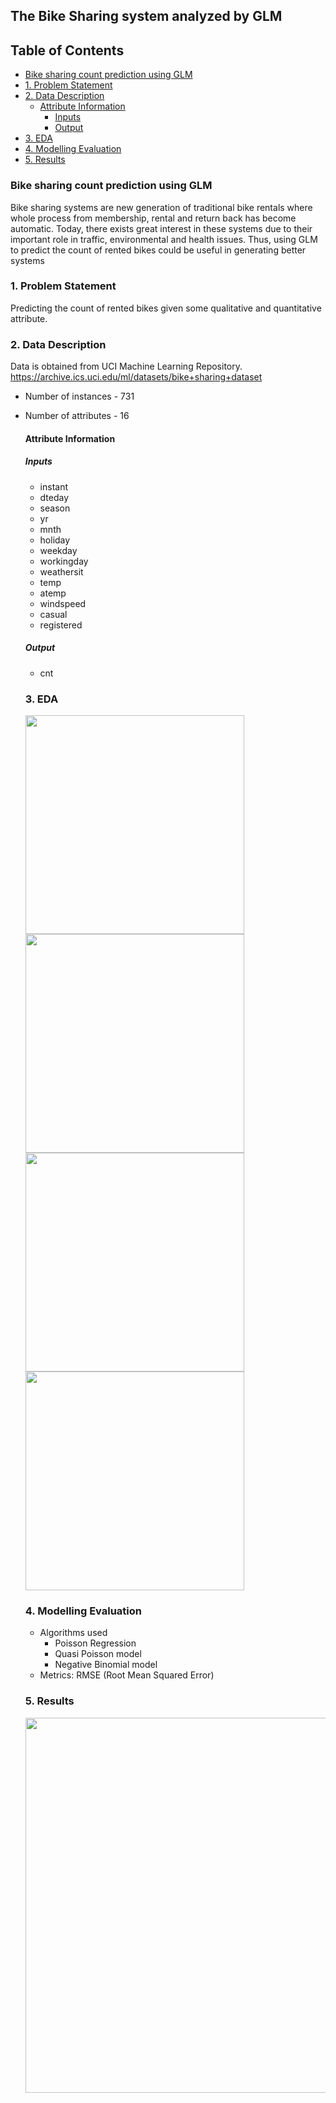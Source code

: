 
## The Bike Sharing system analyzed by GLM

## Table of Contents

 - [Bike sharing count prediction using GLM](#bike-sharing-count-prediction-using-glm)
- [1. Problem Statement](#1-problem-statement)
- [2. Data Description](#2-data-description)
  * [Attribute Information](#attribute-information)
    + [Inputs](#inputs)
    + [Output](#output)
- [3. EDA](#3-eda)
- [4. Modelling Evaluation](#3-modelling-evaluation)
- [5. Results](#4-results)


### Bike sharing count prediction using GLM
Bike sharing systems are new generation of traditional bike rentals where whole process from membership, rental and return back has become automatic. Today, there exists great interest in these systems due to their important role in traffic, environmental and health issues. 
Thus, using GLM to predict the count of rented bikes could be useful in generating better systems

### 1. Problem Statement
Predicting the count of rented bikes given some qualitative and quantitative attribute.

### 2. Data Description
Data is obtained from UCI Machine Learning Repository.
https://archive.ics.uci.edu/ml/datasets/bike+sharing+dataset 

- Number of instances - 731
- Number of attributes - 16

    #### Attribute Information
    ##### Inputs
    - instant
    - dteday 
    - season
    - yr  
    - mnth
    - holiday
    - weekday
    - workingday
    - weathersit
    - temp 
    - atemp 
    - windspeed
    - casual 
    - registered
    ##### Output
    - cnt
    
    ### 3. EDA

  <img src="https://user-images.githubusercontent.com/103529789/177041218-70db5e89-d15e-46be-861d-0565fc51c03a.png" width="350"/>
  <img src="https://user-images.githubusercontent.com/103529789/177041253-e2a02a1b-c0d5-414a-bc99-f3e03c75a1b3.png" width="350" /> 
  <img src="https://user-images.githubusercontent.com/103529789/177041256-74d2ad9c-5a9e-4037-8ad0-751a58dc9c91.png" width="350"/>
  <img src="https://user-images.githubusercontent.com/103529789/177041257-4d39716f-1a4e-4d05-a093-e55d386d776f.png" width="350" /> 
    

    ### 4. Modelling Evaluation

    - Algorithms used
        - Poisson Regression
        - Quasi Poisson model
        - Negative Binomial model
    - Metrics: RMSE (Root Mean Squared Error)

    ### 5. Results
    
   <img src="https://user-images.githubusercontent.com/103529789/182046949-22d38172-ce40-4076-bac6-f2238b2d78ab.png" width="600"/>
   
        
